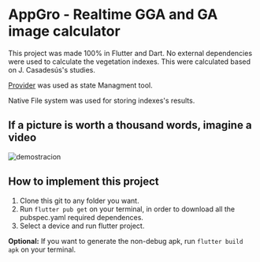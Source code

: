 # AppGro - Realtime GGA and GA image calculator

This project was made 100% in Flutter and Dart. No external dependencies were used to calculate the vegetation indexes. This were calculated based on J. Casadesús's studies.

[Provider](https://pub.dev/packages/provider) was used as state Managment tool.

Native File system was used for storing indexes's results.

## If a picture is worth a thousand words, imagine a video

![demostracion](https://user-images.githubusercontent.com/55632072/137569460-72c1a003-ea6b-42f8-8b82-6d75a0e725ab.gif)

## How to implement this project

1. Clone this git to any folder you want.
2. Run `flutter pub get` on your terminal, in order to download all the pubspec.yaml required dependences.
3. Select a device and run flutter project.

**Optional:** If you want to generate the non-debug apk, run `flutter build apk` on your terminal.
